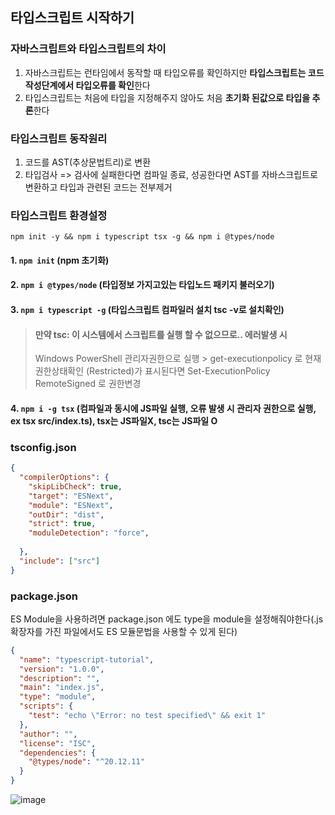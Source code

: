 ## 타입스크립트 시작하기
### 자바스크립트와 타입스크립트의 차이
1. 자바스크립트는 런타임에서 동작할 때 타입오류를 확인하지만 **타입스크립트는 코드 작성단계에서 타입오류를 확인**한다
2. 타입스크립트는 처음에 타입을 지정해주지 않아도 처음 **초기화 된값으로 타입을 추론**한다

### 타입스크립트 동작원리
1. 코드를 AST(추상문법트리)로 변환
2. 타입검사 => 검사에 실패한다면 컴파일 종료, 성공한다면 AST를 자바스크립트로 변환하고 타입과 관련된 코드는 전부제거


### 타입스크립트 환경설정
`npm init -y && npm i typescript tsx -g && npm i @types/node `
#### 1. `npm init` (npm 초기화)
#### 2. `npm i @types/node` (타입정보 가지고있는 타입노드 패키지 불러오기)
#### 3. `npm i typescript -g` (타입스크립트 컴파일러 설치 tsc -v로 설치확인)
> #### 만약 tsc: 이 시스템에서 스크립트를 실행 할 수 없으므로.. 에러발생 시
> Windows PowerShell 관리자권한으로 실행 > get-executionpolicy 로 현재 권한상태확인 (Restricted)가 표시된다면 Set-ExecutionPolicy RemoteSigned 로 권한변경
#### 4. `npm i -g tsx` (컴파일과 동시에 JS파일 실행, 오류 발생 시 관리자 권한으로 실행, ex tsx src/index.ts), tsx는 JS파일X, tsc는 JS파일 O
### tsconfig.json
```json
{
  "compilerOptions": {
    "skipLibCheck": true,
    "target": "ESNext",
    "module": "ESNext",
    "outDir": "dist",
    "strict": true,
    "moduleDetection": "force",
    
  },
  "include": ["src"]
}
```
### package.json
ES Module을 사용하려면 package.json 에도 type을 module을 설정해줘야한다(.js확장자를 가진 파일에서도 ES 모듈문법을 사용할 수 있게 된다)
```json
{
  "name": "typescript-tutorial",
  "version": "1.0.0",
  "description": "",
  "main": "index.js",
  "type": "module",
  "scripts": {
    "test": "echo \"Error: no test specified\" && exit 1"
  },
  "author": "",
  "license": "ISC",
  "dependencies": {
    "@types/node": "^20.12.11"
  }
}

```
![image](https://github.com/foriinrangelen/TypeScript/assets/123726292/fb9fda3d-d446-4ed5-a942-44615fd359e7)


